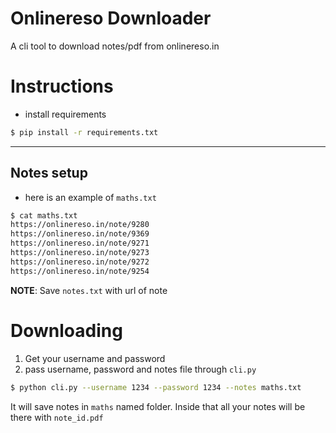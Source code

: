 # Onlinereso Downloader

A cli tool to download notes/pdf from onlinereso.in

# Instructions

- install requirements

```sh
$ pip install -r requirements.txt
```

<hr>

## Notes setup

- here is an example of `maths.txt`

```sh
$ cat maths.txt                              
https://onlinereso.in/note/9280
https://onlinereso.in/note/9369
https://onlinereso.in/note/9271
https://onlinereso.in/note/9273
https://onlinereso.in/note/9272
https://onlinereso.in/note/9254
```
**NOTE**: Save `notes.txt` with url of note

# Downloading

1. Get your username and password
2. pass username, password and notes file through `cli.py`

```sh
$ python cli.py --username 1234 --password 1234 --notes maths.txt
```
It will save notes in `maths` named folder. Inside that all your notes will be there with `note_id.pdf`

